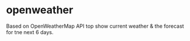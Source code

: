 openweather
===========

Based on OpenWeatherMap API top show current weather &amp; the forecast for tne next 6 days.
